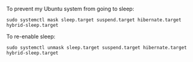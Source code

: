 To prevent my Ubuntu system from going to sleep:
```
sudo systemctl mask sleep.target suspend.target hibernate.target hybrid-sleep.target
```
To re-enable sleep:
```
sudo systemctl unmask sleep.target suspend.target hibernate.target hybrid-sleep.target
```
